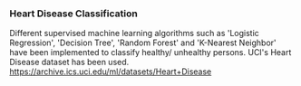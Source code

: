 ### Heart Disease Classification
Different supervised machine learning algorithms such as 'Logistic Regression', 'Decision Tree', 'Random Forest' and 'K-Nearest Neighbor' have been implemented to classify healthy/ unhealthy persons. 
UCI's Heart Disease dataset has been used.
https://archive.ics.uci.edu/ml/datasets/Heart+Disease
